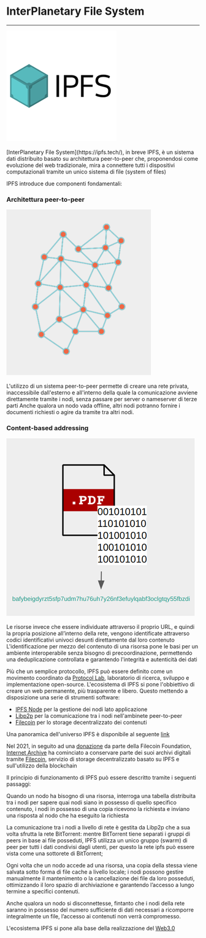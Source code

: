 <div class="text-center">
    <h1>InterPlanetary File System</h1>
    <hr>
</div>
<div class="text-center">
    <img src="docs/ipfs/img/ipfs-logo.png">
</div>
<br>
[InterPlanetary File System](https://ipfs.tech/), in breve IPFS, è un sistema dati distribuito basato su architettura peer-to-peer che, proponendosi come evoluzione del web tradizionale, mira a connettere tutti i dispositivi computazionali tramite un unico sistema di file (system of files)

IPFS introduce due componenti fondamentali:
    
<h3 class="card-title">Architettura peer-to-peer</h3>
<div class="text-center">
    <img src="./img/p2p.png">
</div>
<br>
L'utilizzo di un sistema peer-to-peer permette di creare una rete privata, inaccessibile dall'esterno e all'interno della quale la comunicazione avviene direttamente tramite i nodi, senza passare per server o nameserver di terze parti
Anche qualora un nodo vada offline, altri nodi potranno fornire i documenti richiesti o agire da tramite tra altri nodi.


<h3 class="card-title">Content-based addressing</h3>
<div class="text-center">
  <img id="content-based" src="./img/content-based.png">
</div>
<br>
Le risorse invece che essere individuate attraverso il proprio URL, e quindi la propria posizione all’interno della rete, vengono identificate attraverso codici identificativi univoci desunti direttamente dal loro contenuto
L'identificazione per mezzo del contenuto di una risorsa pone le basi per un ambiente interoperabile senza bisogno di precoordinazione, permettendo una deduplicazione controllata e garantendo l'integrità e autenticità dei dati


Più che un semplice protocollo, IPFS può essere definito come un movimento coordinato da <a class="text-decoration-none" href="https://protocol.ai/">Protocol Lab</a>, laboratorio di ricerca, sviluppo e implementazione open-source. L'ecosistema di IPFS si pone l'obbiettivo di creare un web permanente, più trasparente e libero. 
Questo mettendo a disposizione una serie di strumenti software:
- [IPFS Node](https://docs.ipfs.tech/install/ipfs-desktop/) per la gestione dei nodi lato applicazione
- [Libp2p](https://libp2p.io/) per la comunicazione tra i nodi nell'ambinete peer-to-peer
- [Filecoin](https://filecoin.io/) per lo storage decentralizzato dei contenuti

Una panoramica dell'universo IPFS è disponibile al seguente [link](https://awesome.ipfs.io/)

Nel 2021, in seguito ad una [donazione](https://blog.archive.org/2021/04/01/filecoin-foundation-grants-50000-fil-to-the-internet-archive/) da parte della Filecoin Foundation, [Internet Archive](https://archive.org/) ha cominciato a conservare parte dei suoi archivi digitali tramite [Filecoin](https://filecoin-io.ipns.dweb.link/), servizio di storage decentralizzato basato su IPFS e sull'utilizzo della blockchain

Il principio di funzionamento di IPFS può essere descritto tramite i seguenti passaggi: 

Quando un nodo ha bisogno di una risorsa, interroga una tabella distribuita tra i nodi per sapere quai nodi siano in possesso di quello specifico contenuto, i nodi in possesso di una copia ricevono la richiesta e inviano una risposta al nodo che ha eseguito la richiesta

La comunicazione tra i nodi a livello di rete è gestita da Libp2p che a sua volta sfrutta la rete BitTorrent: mentre BitTorrent tiene separati i gruppi di peers in base ai file posseduti, IPFS utilizza un unico gruppo (swarm) di peer per tutti i dati condivisi dagli utenti, per questo la rete ipfs può essere vista come una sottorete di BitTorrent;

Ogni volta che un nodo accede ad una risorsa, una copia della stessa viene salvata sotto forma di file cache a livello locale; i nodi possono gestire manualmente il mantenimento o la cancellazione dei file da loro posseduti, ottimizzando il loro spazio di archiviazione e garantendo l’accesso a lungo termine a specifici contenuti.

Anche qualora un nodo si disconnettesse, fintanto che i nodi della rete saranno in possesso del numero sufficiente di dati necessari a ricomporre integralmente un file, l’accesso ai contenuti non verrà compromesso.

L'ecosistema IPFS si pone alla base della realizzazione del [Web3.0](https://en.wikipedia.org/wiki/Web3)
